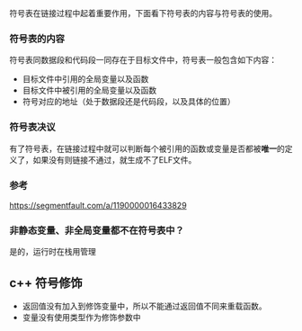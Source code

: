 符号表在链接过程中起着重要作用，下面看下符号表的内容与符号表的使用。

### 符号表的内容

符号表同数据段和代码段一同存在于目标文件中，符号表一般包含如下内容：

- 目标文件中引用的全局变量以及函数
- 目标文件中被引用的全局变量以及函数
- 符号对应的地址（处于数据段还是代码段，以及具体的位置）

### 符号表决议

有了符号表，在链接过程中就可以判断每个被引用的函数或变量是否都被**唯一**的定义了，如果没有则链接不通过，就生成不了ELF文件。

### 参考

https://segmentfault.com/a/1190000016433829

### 非静态变量、非全局变量都不在符号表中？

是的，运行时在栈用管理

## c++ 符号修饰

- 返回值没有加入到修饰变量中，所以不能通过返回值不同来重载函数。
- 变量没有使用类型作为修饰参数中

